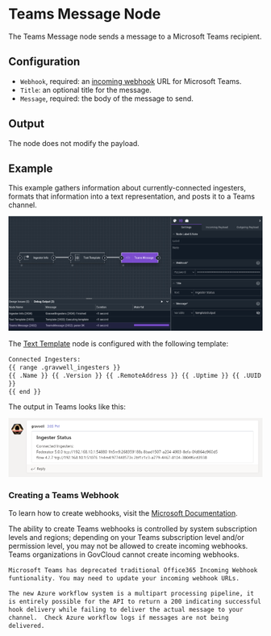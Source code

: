 # Teams Message Node

The Teams Message node sends a message to a Microsoft Teams recipient.

## Configuration

* `Webhook`, required: an [incoming webhook](https://learn.microsoft.com/en-us/microsoftteams/platform/webhooks-and-connectors/how-to/add-incoming-webhook?tabs=newteams%2Cdotnet) URL for Microsoft Teams.
* `Title`: an optional title for the message.
* `Message`, required: the body of the message to send.

## Output

The node does not modify the payload.

## Example

This example gathers information about currently-connected ingesters, formats that information into a text representation, and posts it to a Teams channel.

![](teams-example.png)

The [Text Template](template) node is configured with the following template:

```
Connected Ingesters:
{{ range .gravwell_ingesters }}
{{ .Name }} {{ .Version }} {{ .RemoteAddress }} {{ .Uptime }} {{ .UUID }}
{{ end }}
```

The output in Teams looks like this:

![](teams-output.png)


### Creating a Teams Webhook

To learn how to create webhooks, visit the [Microsoft Documentation](https://support.microsoft.com/en-us/office/create-incoming-webhooks-with-workflows-for-microsoft-teams-8ae491c7-0394-4861-ba59-055e33f75498).

The ability to create Teams webhooks is controlled by system subscription levels and regions; depending on your Teams subscription level and/or permission level, you may not be allowed to create incoming webhooks.  Teams organizations in GovCloud cannot create incoming webhooks.

```{note}
Microsoft Teams has deprecated traditional Office365 Incoming Webhook funtionality. You may need to update your incoming webhook URLs.
```

```{warning}
The new Azure workflow system is a multipart processing pipeline, it is entirely possible for the API to return a 200 indicating successful hook delivery while failing to deliver the actual message to your channel.  Check Azure workflow logs if messages are not being delivered.
```
